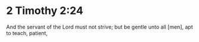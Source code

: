 # 2 Timothy 2:24

And the servant of the Lord must not strive; but be gentle unto all [men], apt to teach, patient,